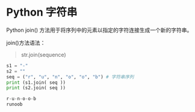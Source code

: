 # Python 字符串

Python join() 方法用于将序列中的元素以指定的字符连接生成一个新的字符串。

join()方法语法： 
>str.join(sequence)

```python
s1 = "-"
s2 = ""
seq = ("r", "u", "n", "o", "o", "b") # 字符串序列
print (s1.join( seq ))
print (s2.join( seq ))

r-u-n-o-o-b
runoob
```
